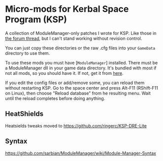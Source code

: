 # Micro-mods for Kerbal Space Program (KSP)

A collection of ModuleManager-only patches I wrote for KSP.
Like those in [the forum thread](https://forum.kerbalspaceprogram.com/index.php?/topic/139980-130-community-database-of-module-manager-patches-for-stock-ksp/),
but I can't stand working without revision control.

You can just copy these directories or the raw .cfg files into your `GameData`
directory to use them.

To use these mods you must have [`ModuleManager`] installed. There must be a
ModuleManager dll in your game data directory. It's bundled with most if not all
mods, so you should have it. If not, get it from
[here](https://forum.kerbalspaceprogram.com/index.php?/topic/50533-141-module-manager-307-may-5th-2018-its-dangerous-to-go-alone-take-those-cats-with-you/).

If you edit the config files or add/remove some, you can reload them without
restarting KSP. Go to the space center and press Alt-F11 (RShift-F11 on Linux),
then choose "Reload database" from he resulting menu. Wait until the reload
completes before doing anything.

## HeatShields

Heatsields tweaks moved to https://github.com/ringerc/KSP-DRE-Lite

## Syntax

https://github.com/sarbian/ModuleManager/wiki/Module-Manager-Syntax
